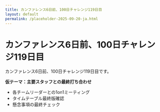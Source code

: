 ```yaml
---
title: カンファレンス6日前、100日チャレンジ119日目
layout: default
permalink: /placeholder-2025-09-20-ja.html
---
```


# カンファレンス6日前、100日チャレンジ119日目

カンファレンス6日前、100日チャレンジ119日目です。

**仮テーマ：主要スタッフとの最終打ち合わせ**
- 各チームリーダーとの1on1ミーティング
- タイムテーブル最終版確認
- 懸念事項の最終チェック